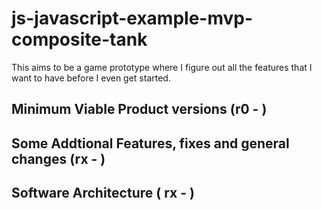 # js-javascript-example-mvp-composite-tank

This aims to be a game prototype where I figure out all the features that I want to have before I even get started.

## Minimum Viable Product versions (r0 - )




## Some Addtional Features, fixes and general changes (rx - )


## Software Architecture ( rx - )




